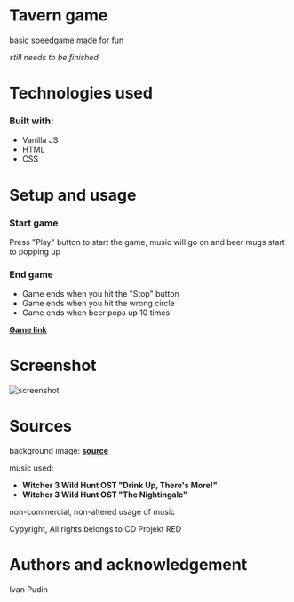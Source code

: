 # Tavern game

basic speedgame made for fun

_still needs to be finished_

# Technologies used

### Built with:

- Vanilla JS
- HTML
- CSS

# Setup and usage

### Start game

Press "Play" button to start the game, music will go on and beer mugs start to popping up

### End game

- Game ends when you hit the "Stop" button
- Game ends when you hit the wrong circle
- Game ends when beer pops up 10 times

[**Game link**](https://public.bc.fi/s2300108/speedgame/)

# Screenshot

![screenshot](content/webpage_screenshot.png)

# Sources

background image: [**source**](https://rare-gallery.com/838466-tavern-the-witcher-3-wild-hunt-men.html)

music used:

- **Witcher 3 Wild Hunt OST "Drink Up, There's More!"**
- **Witcher 3 Wild Hunt OST "The Nightingale"**

non-commercial, non-altered usage of music

Cypyright, All rights belongs to CD Projekt RED

# Authors and acknowledgement

Ivan Pudin
